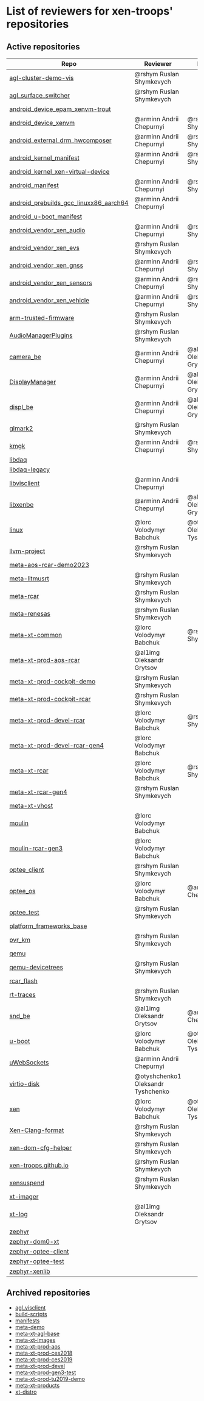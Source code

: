 # List of reviewers for xen-troops' repositories
## Active repositories

|Repo|Reviewer|Reviewer|
|-|-|-|
|[agl-cluster-demo-vis](https://github.com/xen-troops/agl-cluster-demo-vis)|@rshym Ruslan Shymkevych||
|[agl_surface_switcher](https://github.com/xen-troops/agl_surface_switcher)|@rshym Ruslan Shymkevych||
|[android_device_epam_xenvm-trout](https://github.com/xen-troops/android_device_epam_xenvm-trout)|||
|[android_device_xenvm](https://github.com/xen-troops/android_device_xenvm)|@arminn Andrii Chepurnyi|@rshym Ruslan Shymkevych|
|[android_external_drm_hwcomposer](https://github.com/xen-troops/android_external_drm_hwcomposer)|@arminn Andrii Chepurnyi|@rshym Ruslan Shymkevych|
|[android_kernel_manifest](https://github.com/xen-troops/android_kernel_manifest)|@arminn Andrii Chepurnyi|@rshym Ruslan Shymkevych|
|[android_kernel_xen-virtual-device](https://github.com/xen-troops/android_kernel_xen-virtual-device)|||
|[android_manifest](https://github.com/xen-troops/android_manifest)|@arminn Andrii Chepurnyi|@rshym Ruslan Shymkevych|
|[android_prebuilds_gcc_linuxx86_aarch64](https://github.com/xen-troops/android_prebuilds_gcc_linuxx86_aarch64)|@arminn Andrii Chepurnyi||
|[android_u-boot_manifest](https://github.com/xen-troops/android_u-boot_manifest)|||
|[android_vendor_xen_audio](https://github.com/xen-troops/android_vendor_xen_audio)|@arminn Andrii Chepurnyi|@rshym Ruslan Shymkevych|
|[android_vendor_xen_evs](https://github.com/xen-troops/android_vendor_xen_evs)|@rshym Ruslan Shymkevych||
|[android_vendor_xen_gnss](https://github.com/xen-troops/android_vendor_xen_gnss)|@arminn Andrii Chepurnyi|@rshym Ruslan Shymkevych|
|[android_vendor_xen_sensors](https://github.com/xen-troops/android_vendor_xen_sensors)|@arminn Andrii Chepurnyi|@rshym Ruslan Shymkevych|
|[android_vendor_xen_vehicle](https://github.com/xen-troops/android_vendor_xen_vehicle)|@arminn Andrii Chepurnyi|@rshym Ruslan Shymkevych|
|[arm-trusted-firmware](https://github.com/xen-troops/arm-trusted-firmware)|@rshym Ruslan Shymkevych||
|[AudioManagerPlugins](https://github.com/xen-troops/AudioManagerPlugins)|@rshym Ruslan Shymkevych||
|[camera_be](https://github.com/xen-troops/camera_be)|@arminn Andrii Chepurnyi|@al1img Oleksandr Grytsov|
|[DisplayManager](https://github.com/xen-troops/DisplayManager)|@arminn Andrii Chepurnyi|@al1img Oleksandr Grytsov|
|[displ_be](https://github.com/xen-troops/displ_be)|@arminn Andrii Chepurnyi|@al1img Oleksandr Grytsov|
|[glmark2](https://github.com/xen-troops/glmark2)|@rshym Ruslan Shymkevych||
|[kmgk](https://github.com/xen-troops/kmgk)|@arminn Andrii Chepurnyi|@rshym Ruslan Shymkevych|
|[libdaq](https://github.com/xen-troops/libdaq)|||
|[libdaq-legacy](https://github.com/xen-troops/libdaq-legacy)|||
|[libvisclient](https://github.com/xen-troops/libvisclient)|@arminn Andrii Chepurnyi||
|[libxenbe](https://github.com/xen-troops/libxenbe)|@arminn Andrii Chepurnyi|@al1img Oleksandr Grytsov|
|[linux](https://github.com/xen-troops/linux)|@lorc Volodymyr Babchuk|@otyshchenko1 Oleksandr Tyshchenko|
|[llvm-project](https://github.com/xen-troops/llvm-project)|@rshym Ruslan Shymkevych||
|[meta-aos-rcar-demo2023](https://github.com/xen-troops/meta-aos-rcar-demo2023)|||
|[meta-litmusrt](https://github.com/xen-troops/meta-litmusrt)|@rshym Ruslan Shymkevych||
|[meta-rcar](https://github.com/xen-troops/meta-rcar)|@rshym Ruslan Shymkevych||
|[meta-renesas](https://github.com/xen-troops/meta-renesas)|@rshym Ruslan Shymkevych||
|[meta-xt-common](https://github.com/xen-troops/meta-xt-common)|@lorc Volodymyr Babchuk|@rshym Ruslan Shymkevych|
|[meta-xt-prod-aos-rcar](https://github.com/xen-troops/meta-xt-prod-aos-rcar)|@al1img Oleksandr Grytsov||
|[meta-xt-prod-cockpit-demo](https://github.com/xen-troops/meta-xt-prod-cockpit-demo)|@rshym Ruslan Shymkevych||
|[meta-xt-prod-cockpit-rcar](https://github.com/xen-troops/meta-xt-prod-cockpit-rcar)|@rshym Ruslan Shymkevych||
|[meta-xt-prod-devel-rcar](https://github.com/xen-troops/meta-xt-prod-devel-rcar)|@lorc Volodymyr Babchuk|@rshym Ruslan Shymkevych|
|[meta-xt-prod-devel-rcar-gen4](https://github.com/xen-troops/meta-xt-prod-devel-rcar-gen4)|@lorc Volodymyr Babchuk||
|[meta-xt-rcar](https://github.com/xen-troops/meta-xt-rcar)|@lorc Volodymyr Babchuk|@rshym Ruslan Shymkevych|
|[meta-xt-rcar-gen4](https://github.com/xen-troops/meta-xt-rcar-gen4)|@rshym Ruslan Shymkevych||
|[meta-xt-vhost](https://github.com/xen-troops/meta-xt-vhost)|||
|[moulin](https://github.com/xen-troops/moulin)|@lorc Volodymyr Babchuk||
|[moulin-rcar-gen3](https://github.com/xen-troops/moulin-rcar-gen3)|@lorc Volodymyr Babchuk||
|[optee_client](https://github.com/xen-troops/optee_client)|@rshym Ruslan Shymkevych||
|[optee_os](https://github.com/xen-troops/optee_os)|@lorc Volodymyr Babchuk|@arminn Andrii Chepurnyi|
|[optee_test](https://github.com/xen-troops/optee_test)|@rshym Ruslan Shymkevych||
|[platform_frameworks_base](https://github.com/xen-troops/platform_frameworks_base)|||
|[pvr_km](https://github.com/xen-troops/pvr_km)|@rshym Ruslan Shymkevych||
|[qemu](https://github.com/xen-troops/qemu)|||
|[qemu-devicetrees](https://github.com/xen-troops/qemu-devicetrees)|@rshym Ruslan Shymkevych||
|[rcar_flash](https://github.com/xen-troops/rcar_flash)|||
|[rt-traces](https://github.com/xen-troops/rt-traces)|@rshym Ruslan Shymkevych||
|[snd_be](https://github.com/xen-troops/snd_be)|@al1img Oleksandr Grytsov|@arminn Andrii Chepurnyi|
|[u-boot](https://github.com/xen-troops/u-boot)|@lorc Volodymyr Babchuk|@otyshchenko1 Oleksandr Tyshchenko|
|[uWebSockets](https://github.com/xen-troops/uWebSockets)|@arminn Andrii Chepurnyi||
|[virtio-disk](https://github.com/xen-troops/virtio-disk)|@otyshchenko1 Oleksandr Tyshchenko||
|[xen](https://github.com/xen-troops/xen)|@lorc Volodymyr Babchuk|@otyshchenko1 Oleksandr Tyshchenko|
|[Xen-Clang-format](https://github.com/xen-troops/Xen-Clang-format)|@rshym Ruslan Shymkevych||
|[xen-dom-cfg-helper](https://github.com/xen-troops/xen-dom-cfg-helper)|@rshym Ruslan Shymkevych||
|[xen-troops.github.io](https://github.com/xen-troops/xen-troops.github.io)|@rshym Ruslan Shymkevych||
|[xensuspend](https://github.com/xen-troops/xensuspend)|@rshym Ruslan Shymkevych||
|[xt-imager](https://github.com/xen-troops/xt-imager)|||
|[xt-log](https://github.com/xen-troops/xt-log)|@al1img Oleksandr Grytsov||
|[zephyr](https://github.com/xen-troops/zephyr)|||
|[zephyr-dom0-xt](https://github.com/xen-troops/zephyr-dom0-xt)|||
|[zephyr-optee-client](https://github.com/xen-troops/zephyr-optee-client)|||
|[zephyr-optee-test](https://github.com/xen-troops/zephyr-optee-test)|||
|[zephyr-xenlib](https://github.com/xen-troops/zephyr-xenlib)|||

## Archived repositories
- [agl_visclient](https://github.com/xen-troops/agl_visclient)
- [build-scripts](https://github.com/xen-troops/build-scripts)
- [manifests](https://github.com/xen-troops/manifests)
- [meta-demo](https://github.com/xen-troops/meta-demo)
- [meta-xt-agl-base](https://github.com/xen-troops/meta-xt-agl-base)
- [meta-xt-images](https://github.com/xen-troops/meta-xt-images)
- [meta-xt-prod-aos](https://github.com/xen-troops/meta-xt-prod-aos)
- [meta-xt-prod-ces2018](https://github.com/xen-troops/meta-xt-prod-ces2018)
- [meta-xt-prod-ces2019](https://github.com/xen-troops/meta-xt-prod-ces2019)
- [meta-xt-prod-devel](https://github.com/xen-troops/meta-xt-prod-devel)
- [meta-xt-prod-gen3-test](https://github.com/xen-troops/meta-xt-prod-gen3-test)
- [meta-xt-prod-tu2019-demo](https://github.com/xen-troops/meta-xt-prod-tu2019-demo)
- [meta-xt-products](https://github.com/xen-troops/meta-xt-products)
- [xt-distro](https://github.com/xen-troops/xt-distro)

